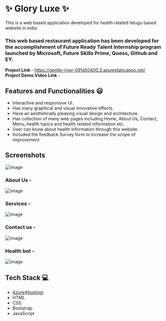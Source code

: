 # ✨ Glory Luxe ✨

This is a web based application developed for health related telugu based website in india

### This web based restaurant application has been developed for the accomplishment of Future Ready Talent Internship program launched by Microsoft, Future Skills Prime, Quess, Github and EY.


**Project Link** - https://gentle-river-091a50400.3.azurestaticapps.net/
**Project Demo Video Link** -


## Features and Functionalities 😃

- Interactive and responsive UI.
- Has many graphical and visual innovative effects.
- Have an aesthetically pleasing visual design and architecture.
- Has collection of many web pages including Home, About Us, Contact, Menu, health topics and health related information etc.
- User can know about health information through this website.
- Included the feedback Survey form to increase the scope of improvement 

## Screenshots

 ![image](https://user-images.githubusercontent.com/123230403/235203120-7f66d511-c87d-45f1-a7fa-7242e52eb78a.png)




   

### About Us -



![image](https://user-images.githubusercontent.com/123230403/235203941-f94ee8f6-6218-400a-a849-e656e9d637e9.png)


### Services -


![image](https://user-images.githubusercontent.com/123230403/235204637-3c59e42d-533f-4735-8923-49639776ff36.png)


### Contact us -

![image](https://user-images.githubusercontent.com/123230403/235205117-aed68df5-028b-4883-8874-6ec331316ac9.png)

### Health bot -

![image](https://user-images.githubusercontent.com/123230403/235205717-cdd03939-0b09-4db7-be7c-3320cca5dd70.png)



## Tech Stack 💻

- [Azure(Hosting)](https://azure.microsoft.com/en-in/features/azure-portal/)
- HTML
- CSS
- Bootstrap
- JavaScript
